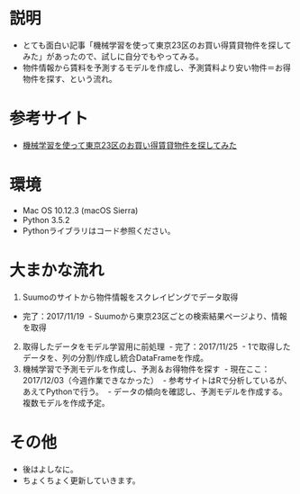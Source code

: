 # 説明
- とても面白い記事「機械学習を使って東京23区のお買い得賃貸物件を探してみた」があったので、試しに自分でもやってみる。
- 物件情報から賃料を予測するモデルを作成し、予測賃料より安い物件＝お得物件を探す、という流れ。

# 参考サイト
- [機械学習を使って東京23区のお買い得賃貸物件を探してみた](http://www.analyze-world.com/entry/2017/11/09/061023)  

# 環境
- Mac OS 10.12.3 (macOS Sierra)
- Python 3.5.2
- Pythonライブラリはコード参照ください。

# 大まかな流れ
1. Suumoのサイトから物件情報をスクレイピングでデータ取得
- 完了：2017/11/19
  - Suumoから東京23区ごとの検索結果ページより、情報を取得
2. 取得したデータをモデル学習用に前処理
  - 完了：2017/11/25
  - 1で取得したデータを、列の分割/作成し統合DataFrameを作成。
3. 機械学習で予測モデルを作成し、予測＆お得物件を探す
  - 現在ここ：2017/12/03（今週作業できなかった）
  - 参考サイトはRで分析しているが、あえてPythonで行う。
  - データの傾向を確認し、予測モデルを作成する。複数モデルを作成予定。

# その他
- 後はよしなに。
- ちょくちょく更新していきます。
